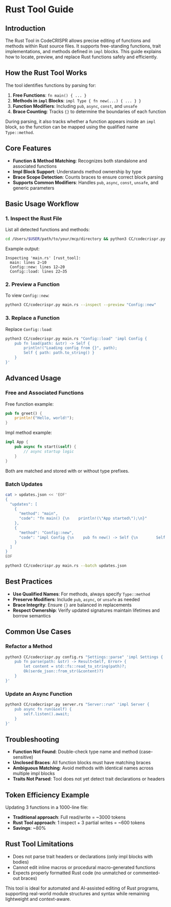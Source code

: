 # Rust Tool Guide

## Introduction

The Rust Tool in CodeCRISPR allows precise editing of functions and methods within Rust source files. It supports free-standing functions, trait implementations, and methods defined in `impl` blocks. This guide explains how to locate, preview, and replace Rust functions safely and efficiently.

## How the Rust Tool Works

The tool identifies functions by parsing for:

1. **Free Functions**: `fn main() { ... }`
2. **Methods in `impl` Blocks**: `impl Type { fn new(...) { ... } }`
3. **Function Modifiers**: Including `pub`, `async`, `const`, and `unsafe`
4. **Brace Counting**: Tracks `{}` to determine the boundaries of each function

During parsing, it also tracks whether a function appears inside an `impl` block, so the function can be mapped using the qualified name `Type::method`.

## Core Features

- **Function & Method Matching**: Recognizes both standalone and associated functions
- **Impl Block Support**: Understands method ownership by type
- **Brace Scope Detection**: Counts braces to ensure correct block parsing
- **Supports Common Modifiers**: Handles `pub`, `async`, `const`, `unsafe`, and generic parameters

## Basic Usage Workflow

### 1. Inspect the Rust File

List all detected functions and methods:

```bash
cd /Users/$USER/path/to/your/mcp/directory && python3 CC/codecrispr.py main.rs --inspect
```

Example output:
```
Inspecting 'main.rs' [rust_tool]:
  main: lines 2–10
  Config::new: lines 12–20
  Config::load: lines 22–35
```

### 2. Preview a Function

To view `Config::new`:

```bash
python3 CC/codecrispr.py main.rs --inspect --preview "Config::new"
```

### 3. Replace a Function

Replace `Config::load`:

```bash
python3 CC/codecrispr.py main.rs "Config::load" 'impl Config {
    pub fn load(path: &str) -> Self {
        println!("Loading config from {}", path);
        Self { path: path.to_string() }
    }
}'
```

## Advanced Usage

### Free and Associated Functions

Free function example:

```rust
pub fn greet() {
    println!("Hello, world!");
}
```

Impl method example:

```rust
impl App {
    pub async fn start(&self) {
        // async startup logic
    }
}
```

Both are matched and stored with or without type prefixes.

### Batch Updates

```bash
cat > updates.json << 'EOF'
{
  "updates": [
    {
      "method": "main",
      "code": "fn main() {\n    println!(\"App started\");\n}"
    },
    {
      "method": "Config::new",
      "code": "impl Config {\n    pub fn new() -> Self {\n        Self {}\n    }\n}"
    }
  ]
}
EOF

python3 CC/codecrispr.py main.rs --batch updates.json
```

## Best Practices

- **Use Qualified Names**: For methods, always specify `Type::method`
- **Preserve Modifiers**: Include `pub`, `async`, or `unsafe` as needed
- **Brace Integrity**: Ensure `{}` are balanced in replacements
- **Respect Ownership**: Verify updated signatures maintain lifetimes and borrow semantics

## Common Use Cases

### Refactor a Method

```bash
python3 CC/codecrispr.py config.rs "Settings::parse" 'impl Settings {
    pub fn parse(path: &str) -> Result<Self, Error> {
        let content = std::fs::read_to_string(path)?;
        Ok(serde_json::from_str(&content)?)
    }
}'
```

### Update an Async Function

```bash
python3 CC/codecrispr.py server.rs "Server::run" 'impl Server {
    pub async fn run(&self) {
        self.listen().await;
    }
}'
```

## Troubleshooting

- **Function Not Found**: Double-check type name and method (case-sensitive)
- **Unclosed Braces**: All function blocks must have matching braces
- **Ambiguous Matching**: Avoid methods with identical names across multiple impl blocks
- **Traits Not Parsed**: Tool does not yet detect trait declarations or headers

## Token Efficiency Example

Updating 3 functions in a 1000-line file:

- **Traditional approach**: Full read/write = ~3000 tokens
- **Rust Tool approach**: 1 inspect + 3 partial writes = ~600 tokens
- **Savings**: ~80%

## Rust Tool Limitations

- Does not parse trait headers or declarations (only impl blocks with bodies)
- Cannot edit inline macros or procedural macro-generated functions
- Expects properly formatted Rust code (no unmatched or commented-out braces)

This tool is ideal for automated and AI-assisted editing of Rust programs, supporting real-world module structures and syntax while remaining lightweight and context-aware.